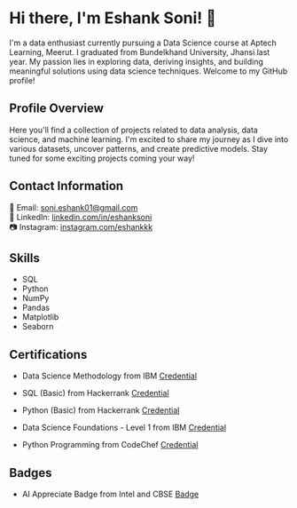 # Hi there, I'm Eshank Soni! 👋

I'm a data enthusiast currently pursuing a Data Science course at Aptech Learning, Meerut. I graduated from Bundelkhand University, Jhansi last year. My passion lies in exploring data, deriving insights, and building meaningful solutions using data science techniques. Welcome to my GitHub profile!

## Profile Overview

Here you'll find a collection of projects related to data analysis, data science, and machine learning. I'm excited to share my journey as I dive into various datasets, uncover patterns, and create predictive models. Stay tuned for some exciting projects coming your way!

## Contact Information

📧 Email: soni.eshank01@gmail.com  
💼 LinkedIn: [linkedin.com/in/eshanksoni](https://www.linkedin.com/in/eshanksoni)  
📷 Instagram: [instagram.com/eshankkk](https://www.instagram.com/eshankkk)

## Skills

- SQL
- Python
- NumPy
- Pandas
- Matplotlib
- Seaborn

## Certifications

- Data Science Methodology from IBM
  [Credential](https://www.credly.com/badges/4af30bbd-1aea-4be9-8e38-817865b57475/linked_in_profile)

- SQL (Basic) from Hackerrank
  [Credential](https://www.hackerrank.com/certificates/4f4912f03f3b)

- Python (Basic) from Hackerrank
  [Credential](https://www.hackerrank.com/certificates/6c87cd82a793)

- Data Science Foundations - Level 1 from IBM
  [Credential](https://www.credly.com/badges/c22b6faf-0dfa-4b13-b2cc-a6400443714c/linked_in_profile)

- Python Programming from CodeChef
  [Credential](https://www.codechef.com/certificates/public/8d105ab)

## Badges

- AI Appreciate Badge from Intel and CBSE
  [Badge](https://ai-for-all.in/#/badge?id=U2FsdGVkX18TrNReqs1L2a3S4hwWRIOLTAoSKA0dYn06ERwPQEwe1Q2u3A4l)

<!---
EshankSoni/EshankSoni is a ✨ special ✨ repository because its `README.md` (this file) appears on your GitHub profile.
You can click the Preview link to take a look at your changes.
--->
